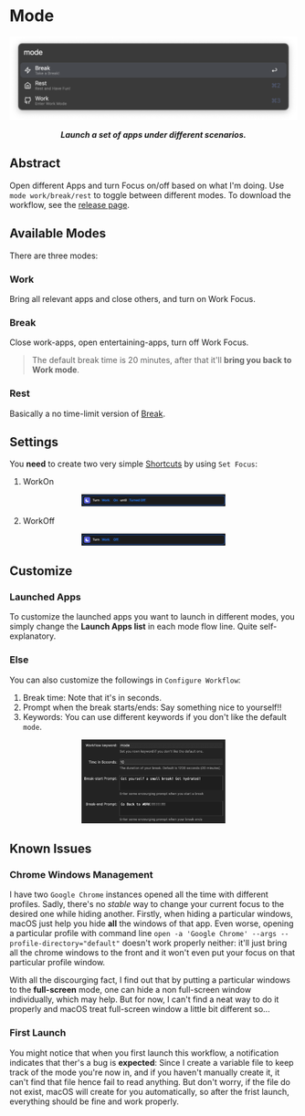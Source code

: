 # Mode

<p align="center">
	<img src="./demo/preview.png">
</p>

<p align="center"><b><i>
	Launch a set of apps under different scenarios.
</i></b></p>

## Abstract

Open different Apps and turn Focus on/off based on what I'm doing. Use `mode work/break/rest` to toggle between different modes. To download the workflow, see the [release page](https://github.com/sleepymalc/mode/releases).

## Available Modes

There are three modes:

### Work

Bring all relevant apps and close others, and turn on Work Focus.

### Break

Close work-apps, open entertaining-apps, turn off Work Focus.
> The default break time is 20 minutes, after that it'll **bring you back to Work mode**.

### Rest

Basically a no time-limit version of [Break](#break).

## Settings

You **need** to create two very simple [Shortcuts](https://support.apple.com/guide/shortcuts-mac/intro-to-shortcuts-apdf22b0444c/mac) by using `Set Focus`:

1. WorkOn

<p align="center">
	<img width="50%" src="./demo/WorkOn.png">
</p>

2. WorkOff

<p align="center">
	<img width="50%" src="./demo/WorkOff.png">
</p>

## Customize

### Launched Apps

To customize the launched apps you want to launch in different modes, you simply change the **Launch Apps list** in each mode flow line. Quite self-explanatory.

### Else

You can also customize the followings in `Configure Workflow`:

1. Break time: Note that it's in seconds.
2. Prompt when the break starts/ends: Say something nice to yourself!!
3. Keywords: You can use different keywords if you don't like the default `mode`.

<p align="center">
	<img width="50%" src="./demo/customize.png">
</p>

## Known Issues

### Chrome Windows Management

I have two `Google Chrome` instances opened all the time with different profiles. Sadly, there's no *stable* way to change your current focus to the desired one while hiding another. Firstly, when hiding a particular windows, macOS just help you hide **all** the windows of that app. Even worse, opening a particular profile with command line `open -a 'Google Chrome' --args --profile-directory="default"` doesn't work properly neither: it'll just bring all the chrome windows to the front and it won't even put your focus on that particular profile window.

With all the discourging fact, I find out that by putting a particular windows to the **full-screen** mode, one can hide a non full-screen window individually, which may help. But for now, I can't find a neat way to do it properly and macOS treat full-screen window a little bit different so...

### First Launch

You might notice that when you first launch this workflow, a notification indicates that ther's a bug is **expected**: Since I create a variable file to keep track of the mode you're now in, and if you haven't manually create it, it can't find that file hence fail to read anything. But don't worry, if the file do not exist, macOS will create for you automatically, so after the frist launch, everything should be fine and work properly.

